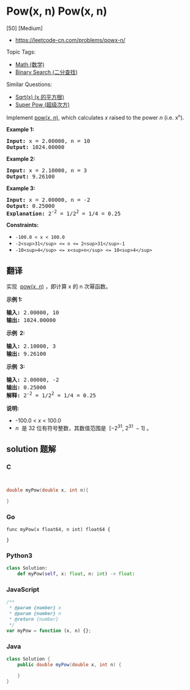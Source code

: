 # Pow(x, n) Pow(x, n)

[50] [Medium]

- https://leetcode-cn.com/problems/powx-n/

Topic Tags:

- [Math (数学)](https://leetcode-cn.com/tag/math/)
- [Binary Search (二分查找)](https://leetcode-cn.com/tag/binary-search/)

Similar Questions:

- [Sqrt(x) (x 的平方根)](https://leetcode-cn.com/problems/sqrtx/)
- [Super Pow (超级次方)](https://leetcode-cn.com/problems/super-pow/)

Implement [pow(_x_, _n_)](http://www.cplusplus.com/reference/valarray/pow/), which calculates *x* raised to the power _n_ (i.e. x<sup><span style="font-size:10.8333px">n</span></sup>).

**Example 1:**

<pre><strong>Input:</strong> x = 2.00000, n = 10
<strong>Output:</strong> 1024.00000
</pre>

**Example 2:**

<pre><strong>Input:</strong> x = 2.10000, n = 3
<strong>Output:</strong> 9.26100
</pre>

**Example 3:**

<pre><strong>Input:</strong> x = 2.00000, n = -2
<strong>Output:</strong> 0.25000
<strong>Explanation:</strong> 2<sup>-2</sup> = 1/2<sup>2</sup> = 1/4 = 0.25
</pre>

**Constraints:**

- `-100.0 < x < 100.0`
- `-2<sup>31</sup> <= n <= 2<sup>31</sup>-1`
- `-10<sup>4</sup> <= x<sup>n</sup> <= 10<sup>4</sup>`

## 翻译

实现  [pow(_x_, _n_)](https://www.cplusplus.com/reference/valarray/pow/) ，即计算 x 的 n 次幂函数。

**示例 1:**

<pre><strong>输入:</strong> 2.00000, 10
<strong>输出:</strong> 1024.00000
</pre>

**示例  2:**

<pre><strong>输入:</strong> 2.10000, 3
<strong>输出:</strong> 9.26100
</pre>

**示例  3:**

<pre><strong>输入:</strong> 2.00000, -2
<strong>输出:</strong> 0.25000
<strong>解释:</strong> 2<sup>-2</sup> = 1/2<sup>2</sup> = 1/4 = 0.25</pre>

**说明:**

- \-100.0 < *x* < 100.0
- *n*  是 32 位有符号整数，其数值范围是  \[−2<sup>31</sup>, 2<sup>31&nbsp;</sup> − 1\] 。

## solution 题解

### C

```c


double myPow(double x, int n){

}
```

### Go

```golang
func myPow(x float64, n int) float64 {

}
```

### Python3

```python
class Solution:
    def myPow(self, x: float, n: int) -> float:
```

### JavaScript

```javascript
/**
 * @param {number} x
 * @param {number} n
 * @return {number}
 */
var myPow = function (x, n) {};
```

### Java

```java
class Solution {
    public double myPow(double x, int n) {

    }
}
```
